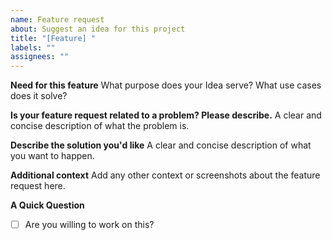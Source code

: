 ```yaml
---
name: Feature request
about: Suggest an idea for this project
title: "[Feature] "
labels: ""
assignees: ""
---
```


**Need for this feature**
What purpose does your Idea serve? What use cases does it solve?

**Is your feature request related to a problem? Please describe.**
A clear and concise description of what the problem is.

**Describe the solution you'd like**
A clear and concise description of what you want to happen.

**Additional context**
Add any other context or screenshots about the feature request here.

**A Quick Question**

- [ ] Are you willing to work on this?
